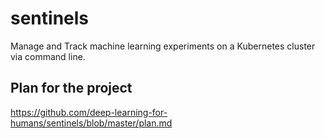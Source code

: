 # sentinels
Manage and Track machine learning experiments on a Kubernetes cluster via command line. 


## Plan for the project 

https://github.com/deep-learning-for-humans/sentinels/blob/master/plan.md
